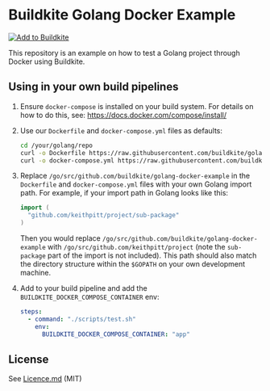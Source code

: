 # Buildkite Golang Docker Example

[![Add to Buildkite](https://buildkite.com/button.svg)](https://buildkite.com/new)

This repository is an example on how to test a Golang project through Docker
using Buildkite.

## Using in your own build pipelines

1. Ensure `docker-compose` is installed on your build system. For details on how to do this, see: https://docs.docker.com/compose/install/

2. Use our `Dockerfile` and `docker-compose.yml` files as defaults:

   ```sh
   cd /your/golang/repo
   curl -o Dockerfile https://raw.githubusercontent.com/buildkite/golang-golang-example/master/Dockerfile
   curl -o docker-compose.yml https://raw.githubusercontent.com/buildkite/golang-golang-example/master/docker-compose.yml
   ```

3. Replace `/go/src/github.com/buildkite/golang-docker-example` in the `Dockerfile` and
   `docker-compose.yml` files with your own Golang import path.  For example,
   if your import path in Golang looks like this:

   ```go
   import (
     "github.com/keithpitt/project/sub-package"
   )
   ```

   Then you would replace `/go/src/github.com/buildkite/golang-docker-example`
   with `/go/src/github.com/keithpitt/project` (note the `sub-package` part of
   the import is not included). This path should also match the directory
   structure within the `$GOPATH` on your own development machine.

4. Add to your build pipeline and add the `BUILDKITE_DOCKER_COMPOSE_CONTAINER` env:

   ```yml
   steps:
     - command: "./scripts/test.sh"
       env:
         BUILDKITE_DOCKER_COMPOSE_CONTAINER: "app"
   ```

## License

See [Licence.md](Licence.md) (MIT)
